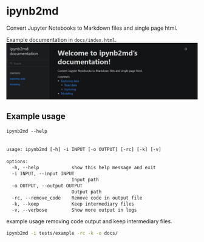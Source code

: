 # ipynb2md

Convert Jupyter Notebooks to Markdown files and single page html.

Example documentation in `docs/index.html`.
![example docs](docs/example.png)

## Example usage

```
ipynb2md --help


usage: ipynb2md [-h] -i INPUT [-o OUTPUT] [-rc] [-k] [-v]

options:
  -h, --help            show this help message and exit
  -i INPUT, --input INPUT
                        Input path
  -o OUTPUT, --output OUTPUT
                        Output path
  -rc, --remove_code    Remove code in output file
  -k, --keep            Keep intermediary files
  -v, --verbose         Show more output in logs
```

example usage removing code output and keep intermediary files.
```sh
ipynb2md -i tests/example -rc -k -o docs/
```
